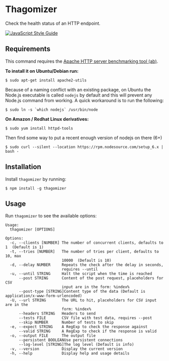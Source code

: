 Thagomizer
==========

Check the health status of an HTTP endpoint.

[![JavaScript Style Guide](https://img.shields.io/badge/code%20style-standard-brightgreen.svg)](http://standardjs.com/)

Requirements
------------

This command requires the 
[Apache HTTP server benchmarking tool (ab)](https://httpd.apache.org/docs/current/programs/ab.html).

**To install it on Ubuntu/Debian run:**

    $ sudo apt-get install apache2-utils

Because of a naming conflict with an existing package, on Ubuntu the Node.js executable is called `nodejs` by default
and this will prevent any Node.js command from working. A quick workaround is to run the following:

    $ sudo ln -s `which nodejs` /usr/bin/node

**On Amazon / Redhat Linux derivatives:**

    $ sudo yum install httpd-tools

Then find some way to put a recent enough version of nodejs on there (6+)

    $ sudo curl --silent --location https://rpm.nodesource.com/setup_6.x | bash -


Installation
------------

Install `thagomizer` by running:

    $ npm install -g thagomizer

Usage
-----

Run `thagomizer` to see the available options:

```
Usage:
  thagomizer [OPTIONS]

Options: 
  -c, --clients [NUMBER] The number of concurrent clients, defaults to 1  (Default is 1)
  -t, --tries [NUMBER]   The number of tries per client, defaults to 10, max 
                         10000  (Default is 10)
  -d, --delay NUMBER     Repeats the check after the delay in seconds, 
                         requires --until 
  -u, --until STRING     Halt the script when the time is reached
      --post STRING      Content of the post request, placeholders for CSV 
                         input are in the form: %index% 
      --post-type [STRING]Content type of the data (Default is application/x-www-form-urlencoded)
  -U, --url STRING       The URL to hit, placeholders for CSV input are in the 
                         form: %index% 
      --headers STRING   Headers to send
      --tests FILE       CSV file with test data, requires --post
      --skip NUMBER      Number of tests to skip
  -e, --expect STRING    A RegExp to check the response against
      --valid STRING     A RegExp to check if the response is valid
  -o, --output FILE      The output file
      --persistent BOOLEANUse persistent connections
      --log-level [STRING]The log level (Default is info)
  -v, --version          Display the current version
  -h, --help             Display help and usage details
```
